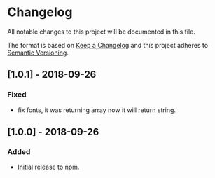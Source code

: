 # Changelog

All notable changes to this project will be documented in this file.

The format is based on [Keep a Changelog](http://keepachangelog.com/en/1.0.0/)
and this project adheres to [Semantic Versioning](http://semver.org/spec/v2.0.0.html).

## [1.0.1] - 2018-09-26

### Fixed

- fix fonts, it was returning array now it will return string.

## [1.0.0] - 2018-09-26

### Added

- Initial release to npm.
